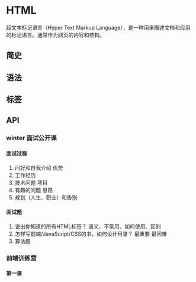 # HTML
超文本标记语言（Hyper Text Markup Language），是一种用来描述文档和应用的标记语言。通常作为网页的内容和结构。

## 简史

## 语法

## 标签

## API


### winter 面试公开课
#### 面试过程
1. 问好和自我介绍 优势
2. 工作经历
3. 技术问题 项目
4. 有趣的问题 思路
5. 规划（人生、职业）和告别

#### 面试题
1. 说出你知道的所有HTML标签？ 语义、不常用、如何使用、区别
2. 怎样写前端/JavaScript/CSS的书，如何设计目录？ 最重要 最困难
3. 算法题

### 前端训练营
#### 第一课
